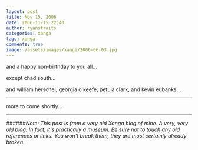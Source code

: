```yaml
---
layout: post
title: Nov 15, 2006
date: 2006-11-15 22:40
author: ryanstraits
categories: xanga
tags: xanga
comments: true
image: /assets/images/xanga/2006-06-03.jpg
---
```


and a happy non-birthday to you all...

except chad south...

and william herschel, georgia o'keefe, petula clark, and kevin eubanks...

---

more to come shortly...

---

######*Note: This post is from a very old Xanga blog of mine. A very, very old blog. In fact, it's practically a museum. Be sure not to touch any old references or links. You won't break them, they are most certainly already broken.*
